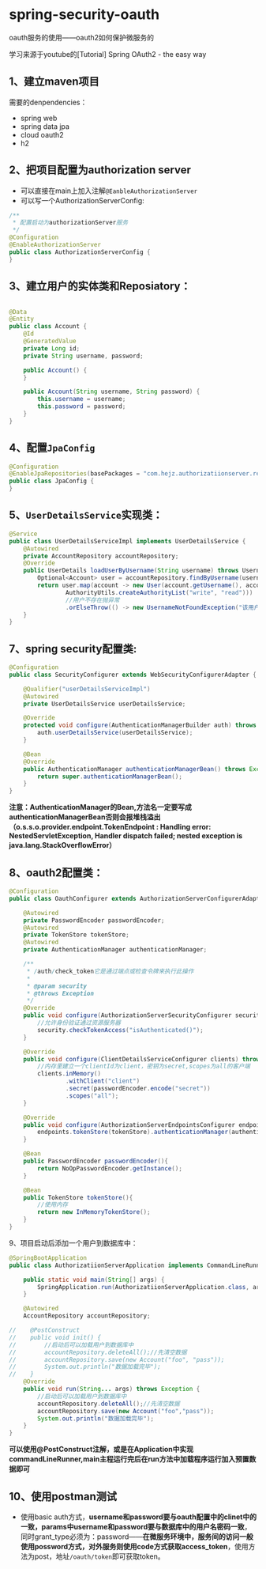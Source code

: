 # spring-security-oauth
oauth服务的使用——oauth2如何保护微服务的

学习来源于youtube的[Tutorial] Spring OAuth2 - the easy way

## 1、建立maven项目

需要的denpendencies：

- spring web
- spring data jpa
- cloud oauth2
- h2

## 2、把项目配置为authorization server

- 可以直接在main上加入注解`@EanbleAuthorizationServer`
- 可以写一个AuthorizationServerConfig:

```java
/**
 * 配置启动为authorizationServer服务
 */
@Configuration
@EnableAuthorizationServer
public class AuthorizationServerConfig {
}
```

## 3、建立用户的实体类和Reposiatory：

```java

@Data
@Entity
public class Account {
    @Id
    @GeneratedValue
    private Long id;
    private String username, password;

    public Account() {
    }

    public Account(String username, String password) {
        this.username = username;
        this.password = password;
    }
}
```

## 4、配置`JpaConfig`

```java
@Configuration
@EnableJpaRepositories(basePackages = "com.hejz.authorizatiionserver.repository")
public class JpaConfig {
}
```

## 5、`UserDetailsService`实现类：

```java
@Service
public class UserDetailsServiceImpl implements UserDetailsService {
    @Autowired
    private AccountRepository accountRepository;
    @Override
    public UserDetails loadUserByUsername(String username) throws UsernameNotFoundException {
        Optional<Account> user = accountRepository.findByUsername(username);
        return user.map(account -> new User(account.getUsername(), account.getPassword(),
                AuthorityUtils.createAuthorityList("write", "read")))
                //用户不存在抛异常
                .orElseThrow(() -> new UsernameNotFoundException("该用户不存在"));
    }
}
```

## 7、spring security配置类:

```java
@Configuration
public class SecurityConfigurer extends WebSecurityConfigurerAdapter {

    @Qualifier("userDetailsServiceImpl")
    @Autowired
    private UserDetailsService userDetailsService;

    @Override
    protected void configure(AuthenticationManagerBuilder auth) throws Exception {
        auth.userDetailsService(userDetailsService);
    }

    @Bean
    @Override
    public AuthenticationManager authenticationManagerBean() throws Exception {
        return super.authenticationManagerBean();
    }
}
```

**注意：AuthenticationManager的Bean,方法名一定要写成authenticationManagerBean否则会报堆栈溢出（o.s.s.o.provider.endpoint.TokenEndpoint  : Handling error: NestedServletException, Handler dispatch failed; nested exception is java.lang.StackOverflowError）**

## 8、oauth2配置类：

```java
@Configuration
public class OauthConfigurer extends AuthorizationServerConfigurerAdapter {

    @Autowired
    private PasswordEncoder passwordEncoder;
    @Autowired
    private TokenStore tokenStore;
    @Autowired
    private AuthenticationManager authenticationManager;

    /**
     * /auth/check_token它是通过端点或检查令牌来执行此操作
     *
     * @param security
     * @throws Exception
     */
    @Override
    public void configure(AuthorizationServerSecurityConfigurer security) throws Exception {
        //允许身份验证通过资源服务器
        security.checkTokenAccess("isAuthenticated()");
    }

    @Override
    public void configure(ClientDetailsServiceConfigurer clients) throws Exception {
        //内存里建立一个clientId为client，密钥为secret,scopes为all的客户端
        clients.inMemory()
                .withClient("client")
                .secret(passwordEncoder.encode("secret"))
                .scopes("all");
    }

    @Override
    public void configure(AuthorizationServerEndpointsConfigurer endpoints) throws Exception {
        endpoints.tokenStore(tokenStore).authenticationManager(authenticationManager);
    }

    @Bean
    public PasswordEncoder passwordEncoder(){
        return NoOpPasswordEncoder.getInstance();
    }

    @Bean
    public TokenStore tokenStore(){
        //使用内存
        return new InMemoryTokenStore();
    }
}
```

9、项目启动后添加一个用户到数据库中：

```java
@SpringBootApplication
public class AuthorizatiionServerApplication implements CommandLineRunner {

    public static void main(String[] args) {
        SpringApplication.run(AuthorizatiionServerApplication.class, args);
    }

    @Autowired
    AccountRepository accountRepository;

//    @PostConstruct
//    public void init() {
//        //启动后可以加载用户到数据库中
//        accountRepository.deleteAll();//先清空数据
//        accountRepository.save(new Account("foo", "pass"));
//        System.out.println("数据加载完毕");
//    }
    @Override
	public void run(String... args) throws Exception {
		//启动后可以加载用户到数据库中
		accountRepository.deleteAll();//先清空数据
		accountRepository.save(new Account("foo","pass"));
		System.out.println("数据加载完毕");
	}
}
```

**可以使用@PostConstruct注解，或是在Application中实现commandLineRunner,main主程运行完后在run方法中加载程序运行加入预置数据即可**

## 10、使用postman测试

- 使用basic auth方式，**username和password要与oauth配置中的clinet中的一致，params中username和password要与数据库中的用户名密码一致**，同时grant_type必须为：password——**在微服务环境中，服务间的访问一般使用possword方式，对外服务则使用code方式获取access_token**，使用方法为post，地址`/oauth/token`即可获取token。

